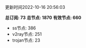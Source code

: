 更新时间2022-10-16 20:56:03

**总订阅: 73**
**总节点: 1870**
**有效节点: 660**
- ss节点: 386
- v2ray节点: 251
- trojan节点: 23
